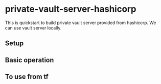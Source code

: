 # private-vault-server-hashicorp
This is quickstart to build private vault server provided from hashicorp. We can use vault server locally.

## Setup

## Basic operation

## To use from tf
